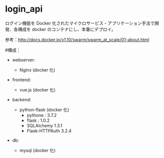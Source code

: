 # login_api

ログイン機能を  Docker 化されたマイクロサービス・アプリケーション手法で開発、各構成を docker のコンテナにし、本番にデプロイ。

参考：http://docs.docker.jp/v1.10/swarm/swarm_at_scale/01-about.html

#構成：
- webserver:

  - Nginx (docker 化)

- frontend:

  - vue.js (docker 化)

- backend:

  - python-flask (docker 化)
     - pythone : 3.7.2
     - flask : 1.0.2
     - SQLAlchemy 1.3.1
     - Flask-HTTPAuth 3.2.4
    
- db:
  - mysql (docker 化)
